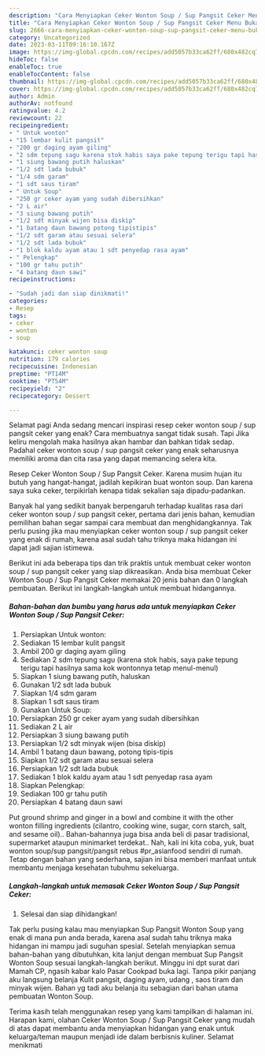 ```yaml
---
description: "Cara Menyiapkan Ceker Wonton Soup / Sup Pangsit Ceker Menu Buka Puas"
title: "Cara Menyiapkan Ceker Wonton Soup / Sup Pangsit Ceker Menu Buka Puas"
slug: 2666-cara-menyiapkan-ceker-wonton-soup-sup-pangsit-ceker-menu-buka-puas
category: Uncategorized
date: 2023-03-11T09:16:10.167Z
image: https://img-global.cpcdn.com/recipes/add5057b33ca62ff/680x482cq70/ceker-wonton-soup-sup-pangsit-ceker-foto-resep-utama.jpg
hideToc: false
enableToc: true
enableTocContent: false
thumbnail: https://img-global.cpcdn.com/recipes/add5057b33ca62ff/680x482cq70/ceker-wonton-soup-sup-pangsit-ceker-foto-resep-utama.jpg
cover: https://img-global.cpcdn.com/recipes/add5057b33ca62ff/680x482cq70/ceker-wonton-soup-sup-pangsit-ceker-foto-resep-utama.jpg
author: Admin
authorAv: notfound
ratingvalue: 4.2
reviewcount: 22
recipeingredient:
- " Untuk wonton"
- "15 lembar kulit pangsit"
- "200 gr daging ayam giling"
- "2 sdm tepung sagu karena stok habis saya pake tepung terigu tapi hasilnya sama kok wontonnya tetap menulmenul"
- "1 siung bawang putih haluskan"
- "1/2 sdt lada bubuk"
- "1/4 sdm garam"
- "1 sdt saus tiram"
- " Untuk Soup"
- "250 gr ceker ayam yang sudah dibersihkan"
- "2 L air"
- "3 siung bawang putih"
- "1/2 sdt minyak wijen bisa diskip"
- "1 batang daun bawang potong tipistipis"
- "1/2 sdt garam atau sesuai selera"
- "1/2 sdt lada bubuk"
- "1 blok kaldu ayam atau 1 sdt penyedap rasa ayam"
- " Pelengkap"
- "100 gr tahu putih"
- "4 batang daun sawi"
recipeinstructions:

- "Sudah jadi dan siap dinikmati!"
categories:
- Resep
tags:
- ceker
- wonton
- soup

katakunci: ceker wonton soup 
nutrition: 179 calories
recipecuisine: Indonesian
preptime: "PT14M"
cooktime: "PT54M"
recipeyield: "2"
recipecategory: Dessert

---
```



Selamat pagi Anda sedang mencari inspirasi resep ceker wonton soup / sup pangsit ceker yang enak? Cara membuatnya sangat tidak susah. Tapi Jika keliru mengolah maka hasilnya akan hambar dan bahkan tidak sedap. Padahal ceker wonton soup / sup pangsit ceker yang enak seharusnya memiliki aroma dan cita rasa yang dapat memancing selera kita.


Resep Ceker Wonton Soup / Sup Pangsit Ceker. Karena musim hujan itu butuh yang hangat-hangat, jadilah kepikiran buat wonton soup. Dan karena saya suka ceker, terpikirlah kenapa tidak sekalian saja dipadu-padankan.

Banyak hal yang sedikit banyak berpengaruh terhadap kualitas rasa dari ceker wonton soup / sup pangsit ceker, pertama dari jenis bahan, kemudian pemilihan bahan segar sampai cara membuat dan menghidangkannya. Tak perlu pusing jika mau menyiapkan ceker wonton soup / sup pangsit ceker yang enak di rumah, karena asal sudah tahu triknya maka hidangan ini dapat jadi sajian istimewa.


Berikut ini ada beberapa tips dan trik praktis untuk membuat ceker wonton soup / sup pangsit ceker yang siap dikreasikan. Anda bisa membuat Ceker Wonton Soup / Sup Pangsit Ceker memakai 20 jenis bahan dan 0 langkah pembuatan. Berikut ini langkah-langkah untuk membuat hidangannya.

<!--inarticleads1-->

##### Bahan-bahan dan bumbu yang harus ada untuk menyiapkan Ceker Wonton Soup / Sup Pangsit Ceker:

1. Persiapkan  Untuk wonton:
1. Sediakan 15 lembar kulit pangsit
1. Ambil 200 gr daging ayam giling
1. Sediakan 2 sdm tepung sagu (karena stok habis, saya pake tepung terigu tapi hasilnya sama kok wontonnya tetap menul-menul)
1. Siapkan 1 siung bawang putih, haluskan
1. Gunakan 1/2 sdt lada bubuk
1. Siapkan 1/4 sdm garam
1. Siapkan 1 sdt saus tiram
1. Gunakan  Untuk Soup:
1. Persiapkan 250 gr ceker ayam yang sudah dibersihkan
1. Sediakan 2 L air
1. Persiapkan 3 siung bawang putih
1. Persiapkan 1/2 sdt minyak wijen (bisa diskip)
1. Ambil 1 batang daun bawang, potong tipis-tipis
1. Siapkan 1/2 sdt garam atau sesuai selera
1. Persiapkan 1/2 sdt lada bubuk
1. Sediakan 1 blok kaldu ayam atau 1 sdt penyedap rasa ayam
1. Siapkan  Pelengkap:
1. Sediakan 100 gr tahu putih
1. Persiapkan 4 batang daun sawi


Put ground shrimp and ginger in a bowl and combine it with the other wonton filling ingredients (cilantro, cooking wine, sugar, corn starch, salt, and sesame oil).. Bahan-bahannya juga bisa anda beli di pasar tradisional, supermarket ataupun minimarket terdekat.. Nah, kali ini kita coba, yuk, buat wonton soup/sup pangsit/pangsit rebus #pr_asianfood sendiri di rumah. Tetap dengan bahan yang sederhana, sajian ini bisa memberi manfaat untuk membantu menjaga kesehatan tubuhmu sekeluarga. 

<!--inarticleads2-->

##### Langkah-langkah untuk memasak Ceker Wonton Soup / Sup Pangsit Ceker:


1. Selesai dan siap dihidangkan!

Tak perlu pusing kalau mau menyiapkan Sup Pangsit Wonton Soup yang enak di mana pun anda berada, karena asal sudah tahu triknya maka hidangan ini mampu jadi suguhan spesial. Setelah menyiapkan semua bahan-bahan yang dibutuhkan, kita lanjut dengan membuat Sup Pangsit Wonton Soup sesuai langkah-langkah berikut. Minggu ini dpt surat dari Mamah CP, ngasih kabar kalo Pasar Cookpad buka lagi. Tanpa pikir panjang aku langsung belanja Kulit pangsit, daging ayam, udang , saos tiram dan minyak wijen. Bahan yg tadi aku belanja itu sebagian dari bahan utama pembuatan Wonton Soup. 

Terima kasih telah menggunakan resep yang kami tampilkan di halaman ini. Harapan kami, olahan Ceker Wonton Soup / Sup Pangsit Ceker yang mudah di atas dapat membantu anda menyiapkan hidangan yang enak untuk keluarga/teman maupun menjadi ide dalam berbisnis kuliner. Selamat menikmati
